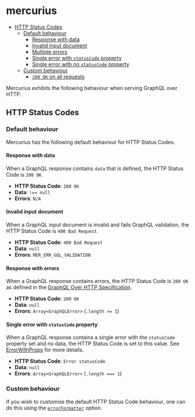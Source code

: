 # mercurius

- [HTTP Status Codes](#http-status-codes)
  - [Default behaviour](#default-behaviour)
    - [Response with data](#response-with-data)
    - [Invalid input document](#invalid-input-document)
    - [Multiple errors](#multiple-errors)
    - [Single error with `statusCode` property](#single-error-with-statuscode-property)
    - [Single error with no `statusCode` property](#single-error-with-no-statuscode-property)
  - [Custom behaviour](#custom-behaviour)
    - [`200 OK` on all requests](#200-ok-on-all-requests)

Mercurius exhibits the following behaviour when serving GraphQL over HTTP.

## HTTP Status Codes

### Default behaviour

Mercurius has the following default behaviour for HTTP Status Codes.

#### Response with data

When a GraphQL response contains `data` that is defined, the HTTP Status Code is `200 OK`.

- **HTTP Status Code**: `200 OK`
- **Data**: `!== null`
- **Errors**: `N/A`

#### Invalid input document

When a GraphQL input document is invalid and fails GraphQL validation, the HTTP Status Code is `400 Bad Request`.

- **HTTP Status Code**: `400 Bad Request`
- **Data**: `null`
- **Errors**: `MER_ERR_GQL_VALIDATION`

#### Response with errors

When a GraphQL response contains errors, the HTTP Status Code is `200 OK` as defined in the [GraphQL Over HTTP
 Specification](https://github.com/graphql/graphql-over-http/blob/main/spec/GraphQLOverHTTP.md#applicationjson).

- **HTTP Status Code**: `200 OK`
- **Data**: `null`
- **Errors**: `Array<GraphQLError>` (`.length >= 1`)

#### Single error with `statusCode` property

When a GraphQL response contains a single error with the `statusCode` property set and no data, the HTTP Status Code is set to this value. See [ErrorWithProps](./api/options.md#errorwithprops) for more details.

- **HTTP Status Code**: `Error statusCode`
- **Data**: `null`
- **Errors**: `Array<GraphQLError>` (`.length === 1`)

### Custom behaviour

If you wish to customise the default HTTP Status Code behaviour, one can do this using the [`errorFormatter`](./api/options.md#plugin-options) option.
